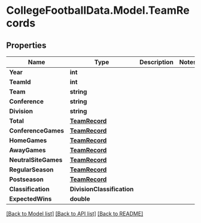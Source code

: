 # CollegeFootballData.Model.TeamRecords

## Properties

Name | Type | Description | Notes
------------ | ------------- | ------------- | -------------
**Year** | **int** |  | 
**TeamId** | **int** |  | 
**Team** | **string** |  | 
**Conference** | **string** |  | 
**Division** | **string** |  | 
**Total** | [**TeamRecord**](TeamRecord.md) |  | 
**ConferenceGames** | [**TeamRecord**](TeamRecord.md) |  | 
**HomeGames** | [**TeamRecord**](TeamRecord.md) |  | 
**AwayGames** | [**TeamRecord**](TeamRecord.md) |  | 
**NeutralSiteGames** | [**TeamRecord**](TeamRecord.md) |  | 
**RegularSeason** | [**TeamRecord**](TeamRecord.md) |  | 
**Postseason** | [**TeamRecord**](TeamRecord.md) |  | 
**Classification** | **DivisionClassification** |  | 
**ExpectedWins** | **double** |  | 

[[Back to Model list]](../../README.md#documentation-for-models) [[Back to API list]](../../README.md#documentation-for-api-endpoints) [[Back to README]](../../README.md)

